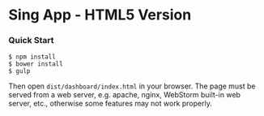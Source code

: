Sing App - HTML5 Version
====================================================

### Quick Start


```shell
$ npm install
$ bower install
$ gulp
```

Then open `dist/dashboard/index.html` in your browser. The page must be served from a web server, e.g. apache, nginx, WebStorm built-in web server, etc., otherwise some features may not work properly.